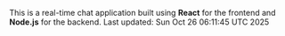 This is a real-time chat application built using **React** for the frontend and **Node.js** for the backend.
Last updated: Sun Oct 26 06:11:45 UTC 2025
